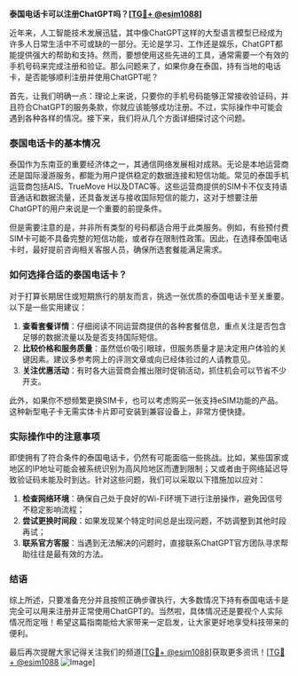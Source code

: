 **泰国电话卡可以注册ChatGPT吗？[[TG💪+ @esim1088](https://t.me/s/esim1088)]**

近年来，人工智能技术发展迅猛，其中像ChatGPT这样的大型语言模型已经成为许多人日常生活中不可或缺的一部分。无论是学习、工作还是娱乐，ChatGPT都能提供强大的帮助和支持。然而，要想使用这些先进的工具，通常需要一个有效的手机号码来完成注册和验证。那么问题来了，如果你身在泰国，持有当地的电话卡，是否能够顺利注册并使用ChatGPT呢？

首先，让我们明确一点：理论上来说，只要你的手机号码能够正常接收验证码，并且符合ChatGPT的服务条款，你就应该能够成功注册。不过，实际操作中可能会遇到各种各样的情况。接下来，我们将从几个方面详细探讨这个问题。

### 泰国电话卡的基本情况

泰国作为东南亚的重要经济体之一，其通信网络发展相对成熟。无论是本地运营商还是国际漫游服务，都能为用户提供稳定的数据连接和短信功能。常见的泰国手机运营商包括AIS、TrueMove H以及DTAC等。这些运营商提供的SIM卡不仅支持语音通话和数据流量，还具备发送与接收国际短信的能力，这对于想要注册ChatGPT的用户来说是一个重要的前提条件。

但是需要注意的是，并非所有类型的号码都适合用于此类服务。例如，有些预付费SIM卡可能不具备完整的短信功能，或者存在限制性政策。因此，在选择泰国电话卡时，最好提前咨询相关客服人员，确保所选套餐能满足需求。

### 如何选择合适的泰国电话卡？

对于打算长期居住或短期旅行的朋友而言，挑选一张优质的泰国电话卡至关重要。以下是一些实用建议：

1. **查看套餐详情**：仔细阅读不同运营商提供的各种套餐信息，重点关注是否包含足够的数据流量以及是否支持国际短信。
2. **比较价格和服务质量**：虽然低价吸引眼球，但服务质量才是决定用户体验的关键因素。建议多参考网上的评测文章或向已经体验过的人请教意见。
3. **关注优惠活动**：有时各大运营商会推出限时促销活动，抓住机会可以节省不少开支。

此外，如果你不想频繁更换SIM卡，也可以考虑购买一张支持eSIM功能的产品。这种新型电子卡无需实体卡片即可安装到兼容设备上，非常方便快捷。

### 实际操作中的注意事项

即使拥有了符合条件的泰国电话卡，仍然有可能面临一些挑战。比如，某些国家或地区的IP地址可能会被系统识别为高风险地区而遭到限制；又或者由于网络延迟导致验证码未能及时到达。针对这些问题，我们可以采取以下措施加以应对：

1. **检查网络环境**：确保自己处于良好的Wi-Fi环境下进行注册操作，避免因信号不稳定影响流程；
2. **尝试更换时间段**：如果发现某个特定时间总是出现问题，不妨调整到其他时段再试；
3. **联系官方客服**：当遇到无法解决的问题时，直接联系ChatGPT官方团队寻求帮助往往是最有效的方法。

### 结语

综上所述，只要准备充分并且按照正确步骤执行，大多数情况下持有泰国电话卡是完全可以用来注册并正常使用ChatGPT的。当然啦，具体情况还是要视个人实际情况而定哦！希望这篇指南能给大家带来一定启发，让大家更好地享受科技带来的便利。

最后再次提醒大家记得关注我们的频道[[TG💪+ @esim1088](https://t.me/s/esim1088)]获取更多资讯！[[TG💪+ @esim1088](https://t.me/s/esim1088) ![Image](https://i.postimg.cc/4NQfJmqS/Snipaste-2025-05-13-00-14-12.png)]